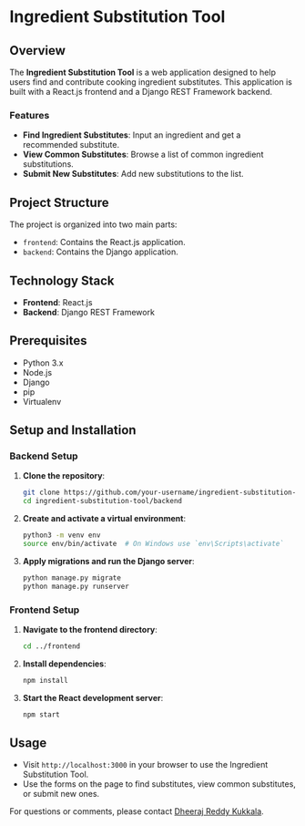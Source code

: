 # Ingredient Substitution Tool  
  
## Overview
  
The **Ingredient Substitution Tool** is a web application designed to help users find and contribute cooking ingredient substitutes. This application is built with a React.js frontend and a Django REST Framework backend.  
  
### Features  
  
- **Find Ingredient Substitutes**: Input an ingredient and get a recommended substitute.  
- **View Common Substitutes**: Browse a list of common ingredient substitutions.  
- **Submit New Substitutes**: Add new substitutions to the list.  
  
## Project Structure  
  
The project is organized into two main parts:  
  
- `frontend`: Contains the React.js application.  
- `backend`: Contains the Django application.  
  
## Technology Stack  
  
- **Frontend**: React.js  
- **Backend**: Django REST Framework  

## Prerequisites  
  
- Python 3.x  
- Node.js  
- Django  
- pip  
- Virtualenv  
  
## Setup and Installation  
  
### Backend Setup  
  
1. **Clone the repository**:  
    ```bash  
    git clone https://github.com/your-username/ingredient-substitution-tool.git  
    cd ingredient-substitution-tool/backend  
    ```  
  
2. **Create and activate a virtual environment**:  
    ```bash  
    python3 -m venv env  
    source env/bin/activate  # On Windows use `env\Scripts\activate`  
    ```  
      
5. **Apply migrations and run the Django server**:  
    ```bash  
    python manage.py migrate  
    python manage.py runserver  
    ```  
  
### Frontend Setup  
  
1. **Navigate to the frontend directory**:  
    ```bash  
    cd ../frontend  
    ```  
  
2. **Install dependencies**:  
    ```bash  
    npm install  
    ```  
  
3. **Start the React development server**:  
    ```bash  
    npm start  
    ```  
  
## Usage  
  
- Visit `http://localhost:3000` in your browser to use the Ingredient Substitution Tool.  
- Use the forms on the page to find substitutes, view common substitutes, or submit new ones.  


  
For questions or comments, please contact [Dheeraj Reddy Kukkala](mailto:your.kdheerajreddy97@gmail.com).  
